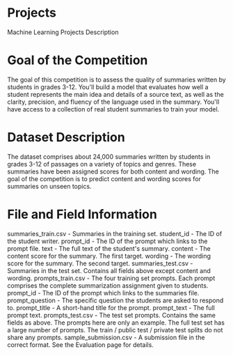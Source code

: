 # Projects
Machine Learning Projects
Description
# Goal of the Competition
The goal of this competition is to assess the quality of summaries written by students in grades 3-12. You'll build a model that evaluates how well a student represents the main idea and details of a source text, as well as the clarity, precision, and fluency of the language used in the summary. You'll have access to a collection of real student summaries to train your model.
# Dataset Description
The dataset comprises about 24,000 summaries written by students in grades 3-12 of passages on a variety of topics and genres. These summaries have been assigned scores for both content and wording. The goal of the competition is to predict content and wording scores for summaries on unseen topics.

# File and Field Information
summaries_train.csv - Summaries in the training set.
student_id - The ID of the student writer.
prompt_id - The ID of the prompt which links to the prompt file.
text - The full text of the student's summary.
content - The content score for the summary. The first target.
wording - The wording score for the summary. The second target.
summaries_test.csv - Summaries in the test set. Contains all fields above except content and wording.
prompts_train.csv - The four training set prompts. Each prompt comprises the complete summarization assignment given to students.
prompt_id - The ID of the prompt which links to the summaries file.
prompt_question - The specific question the students are asked to respond to.
prompt_title - A short-hand title for the prompt.
prompt_text - The full prompt text.
prompts_test.csv - The test set prompts. Contains the same fields as above. The prompts here are only an example. The full test set has a large number of prompts. The train / public test / private test splits do not share any prompts.
sample_submission.csv - A submission file in the correct format. See the Evaluation page for details.
